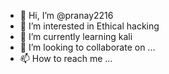 - 👋 Hi, I’m @pranay2216
- 👀 I’m interested in Ethical hacking 
- 🌱 I’m currently learning kali
- 💞️ I’m looking to collaborate on ...
- 📫 How to reach me ...

<!---
pranay2216/pranay2216 is a ✨ special ✨ repository because its `README.md` (this file) appears on your GitHub profile.
You can click the Preview link to take a look at your changes.
--->
